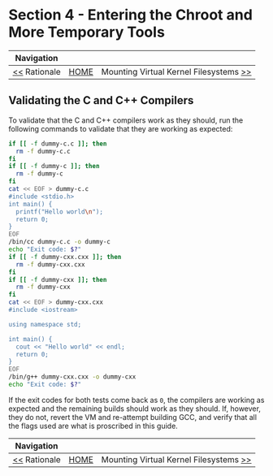 # Section 4 - Entering the Chroot and More Temporary Tools

| Navigation |||
| --- | --- | ---: |
| [<<](./EssentialFilesAndSymlinks.md) Rationale | [HOME](../README.md) | Mounting Virtual Kernel Filesystems [>>](./Hostname.md) |

## Validating the C and C++ Compilers

To validate that the C and C++ compilers work as they should, run the following commands to validate that they are working as expected:

```bash
if [[ -f dummy-c.c ]]; then
  rm -f dummy-c.c
fi
if [[ -f dummy-c ]]; then
  rm -f dummy-c
fi
cat << EOF > dummy-c.c
#include <stdio.h>
int main() {
  printf("Hello world\n");
  return 0;
}
EOF
/bin/cc dummy-c.c -o dummy-c
echo "Exit code: $?"
if [[ -f dummy-cxx.cxx ]]; then
  rm -f dummy-cxx.cxx
fi
if [[ -f dummy-cxx ]]; then
  rm -f dummy-cxx
fi
cat << EOF > dummy-cxx.cxx
#include <iostream>

using namespace std;

int main() {
  cout << "Hello world" << endl;
  return 0;
}
EOF
/bin/g++ dummy-cxx.cxx -o dummy-cxx
echo "Exit code: $?"
```

If the exit codes for both tests come back as `0`, the compilers are working as expected and the remaining builds should work as they should. If, however, they do not, revert the VM and re-attempt building GCC, and verify that all the flags used are what is proscribed in this guide.

| Navigation |||
| --- | --- | ---: |
| [<<](./EssentialFilesAndSymlinks.md) Rationale | [HOME](../README.md) | Mounting Virtual Kernel Filesystems [>>](./Hostname.md) |

